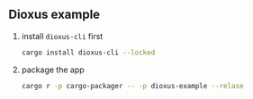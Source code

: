 ## Dioxus example

1. install `dioxus-cli` first

   ```sh
   cargo install dioxus-cli --locked
   ```

2. package the app

   ```sh
   cargo r -p cargo-packager -- -p dioxus-example --relase
   ```
